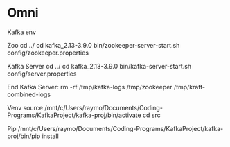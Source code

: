 # Omni

Kafka env

Zoo
cd ../
cd kafka_2.13-3.9.0
bin/zookeeper-server-start.sh config/zookeeper.properties

Kafka Server
cd ../
cd kafka_2.13-3.9.0
bin/kafka-server-start.sh config/server.properties

End Kafka Server:
rm -rf /tmp/kafka-logs /tmp/zookeeper /tmp/kraft-combined-logs

Venv
source /mnt/c/Users/raymo/Documents/Coding-Programs/KafkaProject/kafka-proj/bin/activate
cd src

Pip
/mnt/c/Users/raymo/Documents/Coding-Programs/KafkaProject/kafka-proj/bin/pip install

